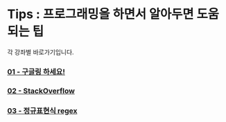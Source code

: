 # Tips : 프로그래밍을 하면서 알아두면 도움되는 팁
각 강좌별 바로가기입니다.

### [01 - 구글링 하세요!](01-Google_It/README.md)

### [02 - StackOverflow](02-StackOverflow/README.md)

### [03 - 정규표현식 regex](03-RegEx/README.md)
